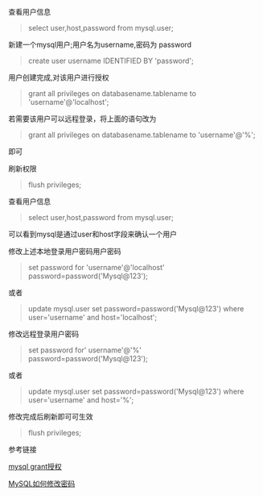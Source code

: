 查看用户信息

> select user,host,password from mysql.user;

新建一个mysql用户;用户名为username,密码为 password

> create user username IDENTIFIED BY 'password';

用户创建完成,对该用户进行授权

> grant all privileges on databasename.tablename to 'username'@'localhost';

若需要该用户可以远程登录，将上面的语句改为

> grant all privileges on databasename.tablename to 'username'@'%';

即可


刷新权限

> flush privileges;

查看用户信息

> select user,host,password from mysql.user;

可以看到mysql是通过user和host字段来确认一个用户

修改上述本地登录用户密码用户密码
	
> set password for 'username'@'localhost' password=password('Mysql@123');

或者

> update mysql.user set password=password('Mysql@123') where user='username' and host='localhost';


修改远程登录用户密码

> set password for' username'@'%' password=password('Mysql@123');

或者

> update mysql.user set password=password('Mysql@123') where user='username' and host='%';

修改完成后刷新即可可生效

> flush privileges;

参考链接

[mysql grant授权](https://www.cnblogs.com/bethal/p/5512755.html)

[MySQL如何修改密码](https://www.cnblogs.com/yang82/p/7794712.html)

